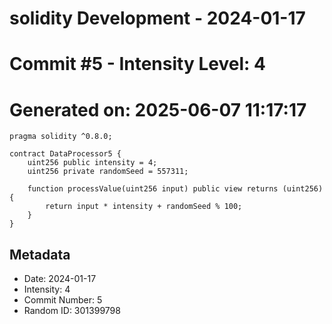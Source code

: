 ﻿# solidity Development - 2024-01-17
# Commit #5 - Intensity Level: 4
# Generated on: 2025-06-07 11:17:17
```solidity
pragma solidity ^0.8.0;

contract DataProcessor5 {
    uint256 public intensity = 4;
    uint256 private randomSeed = 557311;

    function processValue(uint256 input) public view returns (uint256) {
        return input * intensity + randomSeed % 100;
    }
}
```
## Metadata
- Date: 2024-01-17
- Intensity: 4
- Commit Number: 5
- Random ID: 301399798
